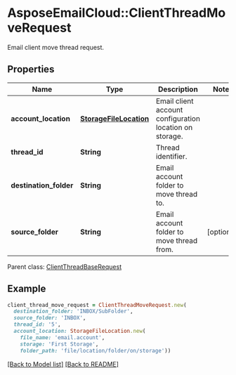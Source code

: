 # AsposeEmailCloud::ClientThreadMoveRequest

Email client move thread request.             

## Properties
Name | Type | Description | Notes
---- | ---- | ----------- | -----
**account_location** |[**StorageFileLocation**](StorageFileLocation.md) | Email client account configuration location on storage.              | 
**thread_id** |**String** | Thread identifier.              | 
**destination_folder** |**String** | Email account folder to move thread to.              | 
**source_folder** |**String** | Email account folder to move thread from.              | [optional] 

Parent class: [ClientThreadBaseRequest](ClientThreadBaseRequest.md)


## Example
```ruby
client_thread_move_request = ClientThreadMoveRequest.new(
  destination_folder: 'INBOX/SubFolder',
  source_folder: 'INBOX',
  thread_id: '5',
  account_location: StorageFileLocation.new(
    file_name: 'email.account',
    storage: 'First Storage',
    folder_path: 'file/location/folder/on/storage'))
```


[[Back to Model list]](Models.md) [[Back to README]](README.md)
